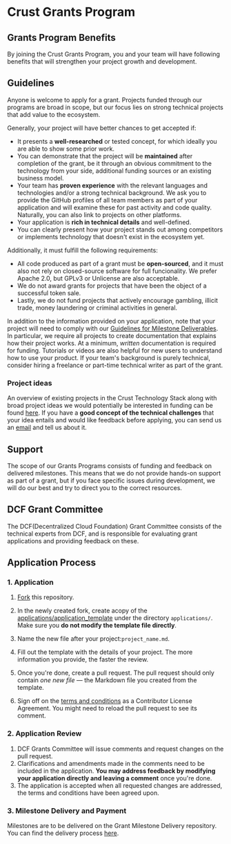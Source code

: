 # Crust Grants Program


## Grants Program Benefits
By joining the Crust Grants Program, you and your team will have following benefits that will strengthen your project growth and development.

## Guidelines

Anyone is welcome to apply for a grant. Projects funded through our programs are broad in scope, but our focus lies on strong technical projects that add value to the ecosystem.

Generally, your project will have better chances to get accepted if:

- It presents a **well-researched** or tested concept, for which ideally you are able to show some prior work.
- You can demonstrate that the project will be **maintained** after completion of the grant, be it through an obvious commitment to the technology from your side, additional funding sources or an existing business model.
- Your team has **proven experience** with the relevant languages and technologies and/or a strong technical background. We ask you to provide the GitHub profiles of all team members as part of your application and will examine these for past activity and code quality. Naturally, you can also link to projects on other platforms.
- Your application is **rich in technical details** and well-defined.
- You can clearly present how your project stands out among competitors or implements technology that doesn't exist in the ecosystem yet.

Additionally, it must fulfill the following requirements:

- All code produced as part of a grant must be **open-sourced**, and it must also not rely on closed-source software for full funcionality. We prefer Apache 2.0, but GPLv3 or Unlicense are also acceptable.
- We do not award grants for projects that have been the object of a successful token sale.
- Lastly, we do not fund projects that actively encourage gambling, illicit trade, money laundering or criminal activities in general.

In addition to the information provided on your application, note that your project will need to comply with our [Guidelines for Milestone Deliverables](https://github.com/crustio/Crust-Grant-Milestone-Delivery/blob/main/README.md). In particular, we require all projects to create documentation that explains how their project works. At a minimum, *written* documentation is required for funding. Tutorials or videos are also helpful for new users to understand how to use your product. If your team's background is purely technical, consider hiring a freelance or part-time technical writer as part of the grant.

### Project ideas
An overview of existing projects in the Crust Technology Stack along with broad project ideas we would potentially be interested in funding can be found [here](crust_stacks.md). 
If you have a **good concept of the technical challenges** that your idea entails and would like feedback before applying, you can send us an [email](hi@crust.network) and tell us about it.

## Support

The scope of our Grants Programs consists of funding and feedback on delivered milestones. This means that we do not provide hands-on support as part of a grant, but if you face specific issues during development, we will do our best and try to direct you to the correct resources. 


## DCF Grant Committee

The DCF(Decentralized Cloud Foundation) Grant Committee consists of the technical experts from DCF, and is responsible for evaluating grant applications and providing feedback on these.

## Application Process

### 1. Application

1. [Fork](https://github.com/crustio/Crust-Grants-Program/fork) this repository.

2. In the newly created fork, create acopy of the [applications/application_template]([applications/application_template.md](https://github.com/crustio/Crust-Grants-Program/blob/main/applications/applicaiton_template.md)) under the directory `applications/`. Make sure you **do not modify the template file directly**.
3. Name the new file after your project:`project_name.md`.
4. Fill out the template with the details of your project. The more information you provide, the faster the review.
5. Once you're done, create a pull request. The pull request should only contain *one new file* — the Markdown file you created from the template.
6. Sign off on the [terms and conditions]() as a Contributor License Agreement. You might need to reload the pull request to see its comment.

### 2. Application Review

1. DCF Grants Committee will issue comments and request changes on the pull request.
2. Clarifications and amendments made in the comments need to be included in the application. **You may address feedback by modifying your application directly and leaving a comment** once you're done.
3. The application is accepted when all requested changes are addressed, the terms and conditions have been agreed upon.
### 3. Milestone Delivery and Payment

Milestones are to be delivered on the Grant Milestone Delivery repository. You can find the delivery process [here](https://github.com/crustio/Crust-Grant-Milestone-Delivery).


